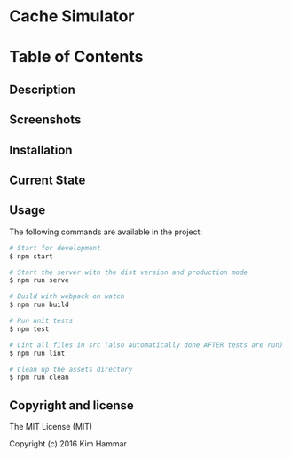 # Cache Simulator

Table of Contents
=================

## Description

## Screenshots

## Installation

## Current State

## Usage
The following commands are available in the project:
```bash
# Start for development
$ npm start 

# Start the server with the dist version and production mode
$ npm run serve

# Build with webpack on watch
$ npm run build

# Run unit tests
$ npm test

# Lint all files in src (also automatically done AFTER tests are run)
$ npm run lint

# Clean up the assets directory
$ npm run clean

```


## Copyright and license

The MIT License (MIT)

Copyright (c) 2016 Kim Hammar

